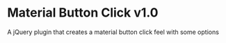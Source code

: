 # Material Button Click v1.0
A jQuery plugin that creates a material button click feel with some options
